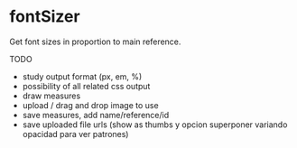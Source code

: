 # fontSizer
Get font sizes in proportion to main reference. 

TODO
* study output format (px, em, %)
* possibility of all related css output
* draw measures
* upload / drag and drop image to use
* save measures, add name/reference/id
* save uploaded file urls (show as thumbs y opcion superponer variando opacidad para ver patrones)


